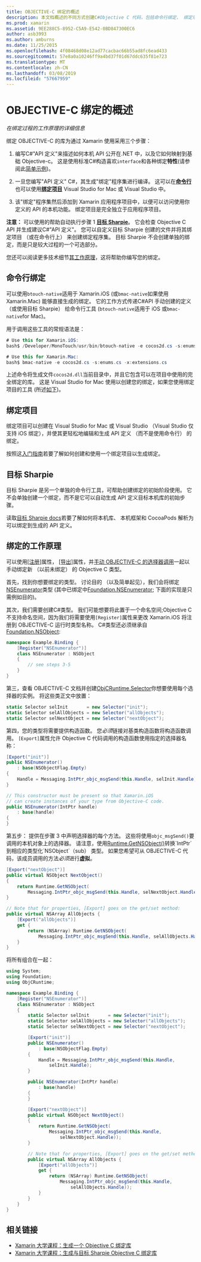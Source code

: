 ```yaml
---
title: OBJECTIVE-C 绑定的概述
description: 本文档概述的不同方式创建C#Objective C 代码，包括命令行绑定、 绑定项目和目标 Sharpie 的绑定。 它还讨论了绑定的工作原理。
ms.prod: xamarin
ms.assetid: 9EE288C5-8952-C5A9-E542-0BD847300EC6
author: asb3993
ms.author: amburns
ms.date: 11/25/2015
ms.openlocfilehash: 4f08468d08e12ad77cacbac66b55ad8fc6ead433
ms.sourcegitcommit: 57e8a0a10246ff9a4bd37f01d67ddc635f81e723
ms.translationtype: MT
ms.contentlocale: zh-CN
ms.lasthandoff: 03/08/2019
ms.locfileid: "57667959"
---
```

# <a name="overview-of-objective-c-bindings"></a>OBJECTIVE-C 绑定的概述

_在绑定过程的工作原理的详细信息_

绑定 OBJECTIVE-C 的库为通过 Xamarin 使用采用三个步骤：

1. 编写C#"API 定义"来描述如何本机 API 公开在.NET 中，以及它如何映射到基础 Objective-c。 这是使用标准C#构造喜欢`interface`和各种绑定**特性**(请参阅此[简单示例](~/cross-platform/macios/binding/objective-c-libraries.md#Binding_an_API))。

2. 一旦您编写"API 定义" C#，其生成"绑定"程序集进行编译。 这可以在[**命令行**](#commandline)也可以使用[**绑定项目**](#bindingproject) Visual Studio for Mac 或 Visual Studio 中。

3. 该"绑定"程序集然后添加到 Xamarin 应用程序项目中，以便可以访问使用你定义的 API 的本机功能。
  绑定项目是完全独立于应用程序项目。

**注意：** 可以使用的帮助自动执行步骤 1 [**目标 Sharpie**](#objectivesharpie)。 它会检查 Objective C API 并生成建议C#"API 定义"。 您可以自定义目标 Sharpie 创建的文件并将其绑定项目 （或在命令行上） 来创建绑定程序集。 目标 Sharpie 不会创建单独的绑定，而是只是较大过程的一个可选部分。

您还可以阅读更多技术细节[其工作原理](#howitworks)，这将帮助你编写您的绑定。

<a name="Command_Line_Bindings" /><a name="commandline" />

## <a name="command-line-bindings"></a>命令行绑定

可以使用`btouch-native`适用于 Xamarin.iOS (或`bmac-native`如果使用 Xamarin.Mac) 能够直接生成的绑定。 它的工作方式传递C#API 手动创建的定义 （或使用目标 Sharpie） 给命令行工具 (`btouch-native`适用于 iOS 或`bmac-native`for Mac)。


用于调用这些工具的常规语法是：

```csharp
# Use this for Xamarin.iOS:
bash$ /Developer/MonoTouch/usr/bin/btouch-native -e cocos2d.cs -s:enums.cs -x:extensions.cs
```

```csharp
# Use this for Xamarin.Mac:
bash$ bmac-native -e cocos2d.cs -s:enums.cs -x:extensions.cs
```

上述命令将生成文件`cocos2d.dll`当前目录中，并且它包含可以在项目中使用的完全绑定的库。 这是 Visual Studio for Mac 使用以创建您的绑定，如果您使用绑定项目的工具 (所述[如下](#bindingproject))。


<a name="bindingproject" />

## <a name="binding-project"></a>绑定项目

绑定项目可以创建在 Visual Studio for Mac 或 Visual Studio （Visual Studio 仅支持 iOS 绑定），并使其更轻松地编辑和生成 API 定义 （而不是使用命令行） 的绑定。

按照这[入门指南](~/cross-platform/macios/binding/objective-c-libraries.md#Getting_Started)若要了解如何创建和使用一个绑定项目以生成绑定。

<a name="objectivesharpie" />

## <a name="objective-sharpie"></a>目标 Sharpie

目标 Sharpie 是另一个单独的命令行工具，可帮助创建绑定的初始阶段使用。 它不会单独创建一个绑定，而不是它可以自动生成 API 定义目标本机库的初始步骤。

读取[目标 Sharpie docs](~/cross-platform/macios/binding/objective-sharpie/index.md)若要了解如何将本机库、 本机框架和 CocoaPods 解析为可以绑定到生成的 API 定义。

<a name="howitworks" />

## <a name="how-binding-works"></a>绑定的工作原理

可以使用[[注册]](xref:Foundation.RegisterAttribute)属性， [[导出]](xref:Foundation.ExportAttribute)属性，并[手动 OBJECTIVE-C 的选择器调用](~/ios/internals/objective-c-selectors.md)一起以手动绑定新 （以前未绑定） 的 Objective C 类型。

首先，找到你想要绑定的类型。 讨论目的 （以及简单起见），我们会将绑定[NSEnumerator](https://developer.apple.com/iphone/library/documentation/Cocoa/Reference/Foundation/Classes/NSEnumerator_Class/Reference/Reference.html)类型 (其中已绑定中[Foundation.NSEnumerator](xref:Foundation.NSEnumerator); 下面的实现是只需例如目的)。

其次，我们需要创建C#类型。 我们可能想要将此置于一个命名空间;Objective C 不支持命名空间，因为我们将需要使用`[Register]`属性来更改 Xamarin.iOS 将注册到 OBJECTIVE-C 运行时类型名称。 C#类型还必须继承自[Foundation.NSObject](xref:Foundation.NSObject):

```csharp
namespace Example.Binding {
    [Register("NSEnumerator")]
    class NSEnumerator : NSObject
    {
        // see steps 3-5
    }
}
```

第三，查看 OBJECTIVE-C 文档并创建[ObjCRuntime.Selector](https://developer.xamarin.com/api/type/ObjCRuntime.Selector/)你想要使用每个选择器的实例。 将这些类正文中放置：

```csharp
static Selector selInit       = new Selector("init");
static Selector selAllObjects = new Selector("allObjects");
static Selector selNextObject = new Selector("nextObject");
```

第四，您的类型将需要提供构造函数。 您*必须*链接对基类构造函数将构造函数调用。 `[Export]`属性允许 Objective C 代码调用的构造函数使用指定的选择器名称：

```csharp
[Export("init")]
public NSEnumerator()
    : base(NSObjectFlag.Empty)
{
    Handle = Messaging.IntPtr_objc_msgSend(this.Handle, selInit.Handle);
}
```

```csharp
// This constructor must be present so that Xamarin.iOS
// can create instances of your type from Objective-C code.
public NSEnumerator(IntPtr handle)
    : base(handle)
{
}
```

第五步： 提供在步骤 3 中声明选择器的每个方法。 这些将使用`objc_msgSend()`要调用的本机对象上的选择器。 请注意，使用[Runtime.GetNSObject()](https://developer.xamarin.com/api/member/ObjCRuntime.Runtime.GetNSObject/(System.IntPtr))转换`IntPtr`到相应的类型化`NSObject`（sub） 类型。 如果您希望可从 OBJECTIVE-C 代码，该成员调用的方法*必须*进行**虚拟**。

```csharp
[Export("nextObject")]
public virtual NSObject NextObject()
{
    return Runtime.GetNSObject(
        Messaging.IntPtr_objc_msgSend(this.Handle, selNextObject.Handle));
}
```

```csharp
// Note that for properties, [Export] goes on the get/set method:
public virtual NSArray AllObjects {
    [Export("allObjects")]
    get {
        return (NSArray) Runtime.GetNSObject(
            Messaging.IntPtr_objc_msgSend(this.Handle, selAllObjects.Handle));
    }
}
```

将所有组合在一起：

```csharp
using System;
using Foundation;
using ObjCRuntime;

namespace Example.Binding {
    [Register("NSEnumerator")]
    class NSEnumerator : NSObject
    {
        static Selector selInit       = new Selector("init");
        static Selector selAllObjects = new Selector("allObjects");
        static Selector selNextObject = new Selector("nextObject");

        [Export("init")]
        public NSEnumerator()
            : base(NSObjectFlag.Empty)
        {
            Handle = Messaging.IntPtr_objc_msgSend(this.Handle,
                selInit.Handle);
        }

        public NSEnumerator(IntPtr handle)
            : base(handle)
        {
        }

        [Export("nextObject")]
        public virtual NSObject NextObject()
        {
            return Runtime.GetNSObject(
                Messaging.IntPtr_objc_msgSend(this.Handle,
                    selNextObject.Handle));
        }

        // Note that for properties, [Export] goes on the get/set method:
        public virtual NSArray AllObjects {
            [Export("allObjects")]
            get {
                return (NSArray) Runtime.GetNSObject(
                    Messaging.IntPtr_objc_msgSend(this.Handle,
                        selAllObjects.Handle));
            }
        }
    }
}
```

## <a name="related-links"></a>相关链接

- [Xamarin 大学课程：生成一个 Objective C 绑定库](https://university.xamarin.com/classes/track/all#building-an-objective-c-bindings-library)
- [Xamarin 大学课程：生成与目标 Sharpie Objective C 绑定库](https://university.xamarin.com/classes/track/all#build-an-objective-c-bindings-library-with-objective-sharpie)